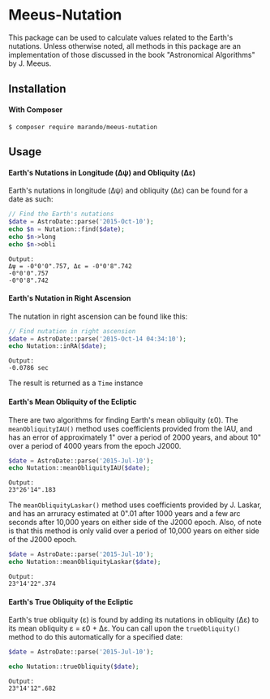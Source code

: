 Meeus-Nutation
==============

This package can be used to calculate values related to the Earth's nutations. Unless otherwise noted, all methods in this package are an implementation of those discussed in the book "Astronomical Algorithms" by J. Meeus.

Installation 
------------
#### With Composer

```
$ composer require marando/meeus-nutation
```


Usage
-----

#### Earth's Nutations in Longitude (Δψ) and Obliquity (Δε) 
Earth's nutations in longitude (Δψ) and obliquity (Δε) can be found for a date as such:
```php
// Find the Earth's nutations
$date = AstroDate::parse('2015-Oct-10');
echo $n = Nutation::find($date);
echo $n->long
echo $n->obli
```
```
Output:
Δψ = -0°0'0".757, Δε = -0°0'8".742
-0°0'0".757
-0°0'8".742
```

#### Earth's Nutation in Right Ascension
The nutation in right ascension can be found like this:
```php
// Find nutation in right ascension 
$date = AstroDate::parse('2015-Oct-14 04:34:10');
echo Nutation::inRA($date);
```
```
Output: 
-0.0786 sec
```
The result is returned as a `Time` instance

#### Earth's Mean Obliquity of the Ecliptic
There are two algorithms for finding Earth's mean obliquity (ε0). The `meanObliquityIAU()` method uses coefficients provided from the IAU, and has an error of approximately 1" over a period of 2000 years, and about 10" over a period of 4000 years from the epoch J2000.
```php
$date = AstroDate::parse('2015-Jul-10');
echo Nutation::meanObliquityIAU($date);
```
```
Output:
23°26'14".183
```

The `meanObliquityLaskar()` method uses coefficients provided by J. Laskar, and has an arruracy estimated at 0".01 after 1000 years and a few arc seconds after 10,000 years on either side of the J2000 epoch. Also, of note is that this method is only valid over a period of 10,000 years on either side of the J2000 epoch.
```php
$date = AstroDate::parse('2015-Jul-10');
echo Nutation::meanObliquityLaskar($date);
```
```
Output:
23°14'22".374
```


#### Earth's True Obliquity of the Ecliptic
Earth's true obliquity (ε) is found by adding its nutations in obliquity (Δε) to its mean obliquity ε = ε0 + Δε. You can call upon the `trueObliquity()` method to do this automatically for a specified date:
```php
$date = AstroDate::parse('2015-Jul-10');

echo Nutation::trueObliquity($date);
```
```
Output:
23°14'12".682
```
